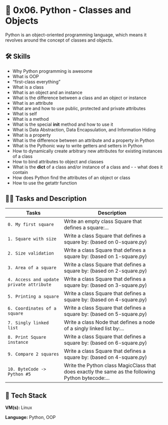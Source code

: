 
# 🦾 0x06. Python - Classes and Objects

Python is an object-oriented programming language, which means it revolves around the concept of classes and objects.

## 🛠 Skills
- Why Python programming is awesome
- What is OOP
- “first-class everything”
- What is a class
- What is an object and an instance
- What is the difference between a class and an object or instance
- What is an attribute
- What are and how to use public, protected and private attributes
- What is self
- What is a method
- What is the special __init__ method and how to use it
- What is Data Abstraction, Data Encapsulation, and Information Hiding
- What is a property
- What is the difference between an attribute and a property in Python
- What is the Pythonic way to write getters and setters in Python
- How to dynamically create arbitrary new attributes for existing instances of a class
- How to bind attributes to object and classes
- What is the __dict__ of a class and/or instance of a class and - - what does it contain
- How does Python find the attributes of an object or class
- How to use the getattr function

## 👨‍💻 Tasks and Description
| Tasks             | Description                                                                |
| ----------------- | ------------------------------------------------------------------ |
| `0. My first square` | Write an empty class Square that defines a square:... |
| `1. Square with size` | Write a class Square that defines a square by: (based on 0-square.py) |
| `2. Size validation` | Write a class Square that defines a square by: (based on 1-square.py) |
| `3. Area of a square` | Write a class Square that defines a square by: (based on 2-square.py) |
| `4. Access and update private attribute` | Write a class Square that defines a square by: (based on 3-square.py) |
| `5. Printing a square` | Write a class Square that defines a square by: (based on 4-square.py) |
| `6. Coordinates of a square` | Write a class Square that defines a square by: (based on 5-square.py) |
| `7. Singly linked list` | Write a class Node that defines a node of a singly linked list by:... |
| `8. Print Square instance` | Write a class Square that defines a square by: (based on 6-square.py) |
| `9. Compare 2 squares` | Write a class Square that defines a square by: (based on 4-square.py) |
| `10. ByteCode -> Python #5` | Write the Python class MagicClass that does exactly the same as the following Python bytecode:... |


## 🚀 Tech Stack

**VM(s):** Linux

**Language:** Python, OOP
